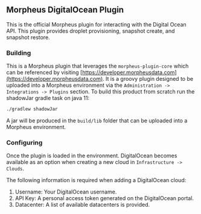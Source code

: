 ## Morpheus DigitalOcean Plugin

This is the official Morpheus plugin for interacting with the Digital Ocean API. This plugin provides droplet provisioning, snapshot create, and snapshot restore.

### Building

This is a Morpheus plugin that leverages the `morpheus-plugin-core` which can be referenced by visiting [https://developer.morpheusdata.com](https://developer.morpheusdata.com). It is a groovy plugin designed to be uploaded into a Morpheus environment via the `Administration -> Integrations -> Plugins` section. To build this product from scratch run the shadowJar gradle task on java 11:

```bash
./gradlew shadowJar
```

A jar will be produced in the `build/lib` folder that can be uploaded into a Morpheus environment.


### Configuring

Once the plugin is loaded in the environment. DigitalOcean becomes available as an option when creating a new cloud in `Infrastructure -> Clouds`.

The following information is required when adding a DigitalOcean cloud:

1. Username: Your DigitalOcean username.
1. API Key: A personal access token generated on the DigitalOcean portal.
3. Datacenter: A list of available datacenters is provided.

